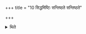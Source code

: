 +++
title = "10 सिद्धमिष्टिः सन्तिष्ठते सन्तिष्ठते"

+++

<details><summary>थिते</summary>

10. The offering stands completely established (i.e. concluded) in the usual manner. The re-establishment of fires stands completely established (i.e. concluded).
</details>
